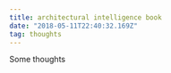 ```yaml
---
title: architectural intelligence book
date: "2018-05-11T22:40:32.169Z"
tag: thoughts
---
```


Some thoughts
